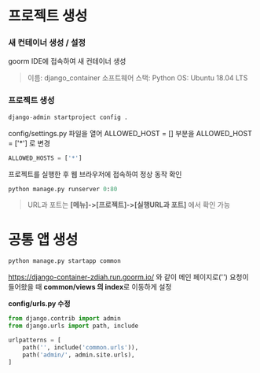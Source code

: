 # 프로젝트 생성

### 새 컨테이너 생성 / 설정

goorm IDE에 접속하여 새 컨테이너 생성

> 이름: django_container 
> 소프트웨어 스택: Python 
> OS: Ubuntu 18.04 LTS

### 프로젝트 생성
```python
django-admin startproject config .
```

config/settings.py 파일을 열어 ALLOWED_HOST = [] 부분을 ALLOWED_HOST = ['*'] 로 변경

```python
ALLOWED_HOSTS = ['*']
```

프로젝트를 실행한 후 웹 브라우저에 접속하여 정상 동작 확인

```python
python manage.py runserver 0:80
```
> URL과 포트는 **[메뉴]->[프로젝트]->[실행URL과 포트]** 에서 확인 가능

##
# 공통 앱 생성

```python
python manage.py startapp common
```

https://django-container-zdiah.run.goorm.io/ 와 같이 메인 페이지로('') 요청이 들어왔을 때 **common/views 의 index**로 이동하게 설정

**config/urls.py 수정**
``` python
from django.contrib import admin
from django.urls import path, include

urlpatterns = [
    path('', include('common.urls')),
    path('admin/', admin.site.urls),
]
```
